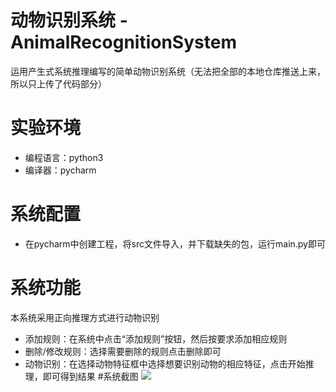 # 动物识别系统 - AnimalRecognitionSystem
运用产生式系统推理编写的简单动物识别系统（无法把全部的本地仓库推送上来，所以只上传了代码部分）
# 实验环境
* 编程语言：python3
* 编译器：pycharm
# 系统配置
* 在pycharm中创建工程，将src文件导入，并下载缺失的包，运行main.py即可
# 系统功能
本系统采用正向推理方式进行动物识别
* 添加规则：在系统中点击“添加规则”按钮，然后按要求添加相应规则
* 删除/修改规则：选择需要删除的规则点击删除即可
* 动物识别：在选择动物特征框中选择想要识别动物的相应特征，点击开始推理，即可得到结果
#系统截图
![](https://wx3.sinaimg.cn/mw690/005uWzWaly1gadp7p4k7pj30zv0g9qcj.jpg)

